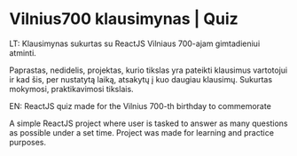 # Vilnius700 klausimynas | Quiz
LT:
Klausimynas sukurtas su ReactJS Vilniaus 700-ajam gimtadieniui atminti.

Paprastas, nedidelis, projektas, kurio tikslas yra pateikti klausimus vartotojui ir kad šis, per nustatytą laiką, atsakytų į kuo daugiau klausimų. Sukurtas mokymosi, praktikavimosi tikslais.

EN:
ReactJS quiz made for the Vilnius 700-th birthday to commemorate

A simple ReactJS project where user is tasked to answer as many questions as possible under a set time. Project was made for learning and practice purposes.
